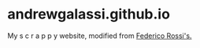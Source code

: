 # andrewgalassi.github.io

My  s c r a p p y  website, modified from [Federico Rossi's.](https://www.federico.io/)
